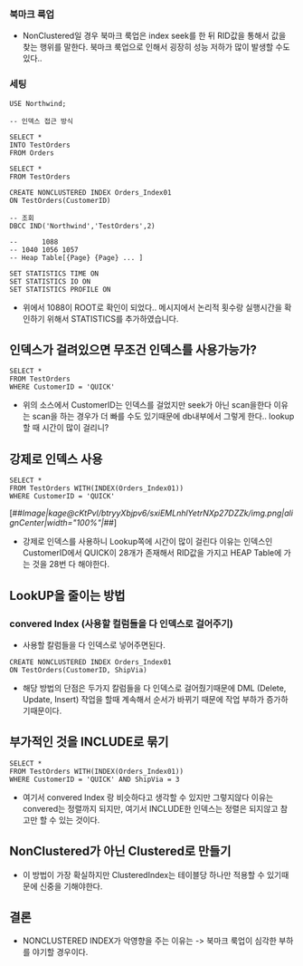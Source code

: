 ### 북마크 룩업


-  NonClustered일 경우 북마크 룩업은 index seek를 한 뒤 RID값을 통해서 값을 찾는 행위를 말한다.  북마크 룩업으로 인해서 굉장히 성능 저하가 많이 발생할 수도 있다..

### 세팅

````
USE Northwind;

-- 인덱스 접근 방식 

SELECT *
INTO TestOrders
FROM Orders

SELECT *
FROM TestOrders

CREATE NONCLUSTERED INDEX Orders_Index01
ON TestOrders(CustomerID)

-- 조회
DBCC IND('Northwind','TestOrders',2)

--      1088
-- 1040 1056 1057
-- Heap Table[{Page} {Page} ... ]

SET STATISTICS TIME ON
SET STATISTICS IO ON
SET STATISTICS PROFILE ON
````

- 위에서 1088이 ROOT로 확인이 되었다.. 메시지에서 논리적 횟수랑 실행시간을 확인하기 위해서 STATISTICS를 추가하였습니다. 

## 인덱스가 걸려있으면 무조건 인덱스를 사용가능가? 

````
SELECT *
FROM TestOrders
WHERE CustomerID = 'QUICK'
````

- 위의 소스에서 CustomerID는 인덱스를 걸었지만 seek가 아닌 scan을한다 이유는 scan을 하는 경우가 더 빠를 수도 있기때문에 db내부에서 그렇게 한다..   lookup할 때 시간이 많이 걸리니? 


## 강제로 인덱스 사용

````
SELECT *
FROM TestOrders WITH(INDEX(Orders_Index01))
WHERE CustomerID = 'QUICK'

````

[##_Image|kage@cKtPvl/btryyXbjpv6/sxiEMLnhlYetrNXp27DZZk/img.png|alignCenter|width="100%"|_##]
- 강제로 인덱스를 사용하니 Lookup쪽에 시간이 많이 걸린다 이유는  인덱스인 CustomerID에서 QUICK이 28개가 존재해서 RID값을 가지고 HEAP Table에 가는 것을 28번 다 해야한다. 

## LookUP을 줄이는 방법

### convered Index (사용할 컬럼들을 다 인덱스로 걸어주기)

- 사용할 칼럼들을 다 인덱스로 넣어주면된다. 

````
CREATE NONCLUSTERED INDEX Orders_Index01
ON TestOrders(CustomerID, ShipVia)
````

- 해당 방법의 단점은 두가지 칼럼들을 다 인덱스로 걸어줬기때문에 DML (Delete, Update, Insert) 작업을 할때 계속해서 순서가 바뀌기 때문에 작업 부하가 증가하기때문이다.  

##  부가적인 것을 INCLUDE로 묶기

````
SELECT *
FROM TestOrders WITH(INDEX(Orders_Index01))
WHERE CustomerID = 'QUICK' AND ShipVia = 3
````

- 여기서  convered Index 랑 비슷하다고 생각할 수 있지만 그렇지않다 이유는 convered는 정렬까지 되지만, 여기서 INCLUDE한 인덱스는 정렬은 되지않고 참고만 할 수 있는 것이다. 
## NonClustered가 아닌 Clustered로 만들기 

- 이 방법이 가장 확실하지만 ClusteredIndex는 테이블당 하나만 적용할 수 있기때문에 신중을 기해야한다. 




## 결론

-  NONCLUSTERED INDEX가 악영향을 주는 이유는 -> 북마크 룩업이 심각한 부하를 야기할 경우이다.